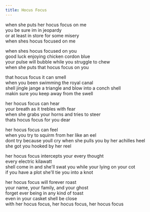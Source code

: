 ```yaml
---
title: Hocus Focus
---
```


when she puts her hocus focus on me  
you be sure im in jeopardy  
or at least in store for some misery  
when shes hocus focused on me  

when shes hocus focused on you  
good luck enjoying chicken cordon blue  
your pulse will bubble while you struggle to chew  
when she puts that hocus focus on you  

that hocus focus it can smell  
when you been swimming the royal canal  
shell jingle jange a triangle and blow into a conch shell  
makin sure you keep away from the swell  

her hocus focus can hear  
your breath as it trebles with fear  
when she grabs your horns and tries to steer  
thats hocus focus for you dear  

her hocus focus can feel  
when you try to squirm from her like an eel  
dont try because youll cry when she pulls you by her achilles heel  
she got you hooked by her reel  

her hocus focus intercepts your every thought  
every electric kilawatt  
shell come in and she'll swat you while your lying on your cot  
if you have a plot she'll tie you into a knot  

her hocus focus will forever roast  
your name, your family, and your ghost  
forget ever being in any kind of toast  
even in your casket shell be close  
with her hocus focus, her hocus focus, her hocus focus  
